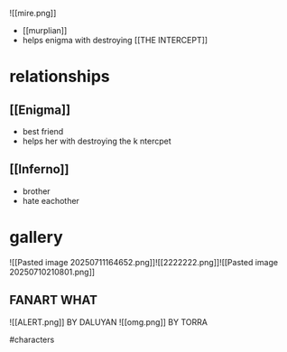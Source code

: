 ![[mire.png]]
- [[murplian]]
- helps enigma with destroying [[THE INTERCEPT]]
# relationships
## [[Enigma]]
- best friend
- helps her with destroying  the k ntercpet
## [[Inferno]]
- brother
- hate eachother
# gallery
![[Pasted image 20250711164652.png]]![[2222222.png]]![[Pasted image 20250710210801.png]]
## FANART WHAT
![[ALERT.png]]
BY DALUYAN
![[omg.png]]
BY TORRA

#characters